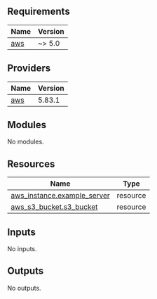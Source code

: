 

<!-- BEGIN_TF_DOCS -->
## Requirements

| Name | Version |
|------|---------|
| <a name="requirement_aws"></a> [aws](#requirement\_aws) | ~> 5.0 |

## Providers

| Name | Version |
|------|---------|
| <a name="provider_aws"></a> [aws](#provider\_aws) | 5.83.1 |

## Modules

No modules.

## Resources

| Name | Type |
|------|------|
| [aws_instance.example_server](https://registry.terraform.io/providers/hashicorp/aws/latest/docs/resources/instance) | resource |
| [aws_s3_bucket.s3_bucket](https://registry.terraform.io/providers/hashicorp/aws/latest/docs/resources/s3_bucket) | resource |

## Inputs

No inputs.

## Outputs

No outputs.
<!-- END_TF_DOCS -->